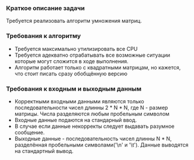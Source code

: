 ### Краткое описание задачи
Требуется реализовать алгоритм умножения матриц.

### Требования к алгоритму
- Требуется максимально утилизировать все CPU
- Требуется адекватно отрабатывать все возможные ситуации которые могут сложится
в ходе выполнения.
- Алгоритм работает только с квадратными матрицам, но кажется, что стоит писать
сразу обобщённую версию

### Требования к входным и выходным данным
- Корректными входными данными являются только последовательности чисел длинны
2 * N * N, где N - размер матрицы. Числа разделяются любым пробельным символом
- Входные данные подаются на стандарный ввод.
- В случае если данные некорректы следует выдавать разумное сообщение.
- Выходные данные - последовательность чисел длинны N * N, разделённая пробельными
символами('\n' и '\t'). Данные выводятся на стандартный вывод.
